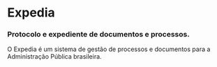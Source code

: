 # Expedia

### Protocolo e expediente de documentos e processos.

O Expedia é um sistema de gestão de processos e documentos para a Administração Pública brasileira.
